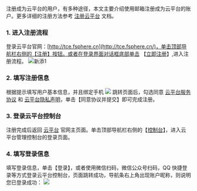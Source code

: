 注册成为云平台的用户，有多种途径，本文主要介绍使用邮箱注册成为云平台的账户。更多详细的注册方法参考 [注册云平台](http://tce.fsphere.cn/document/product/378/9603) 文档。
### 1. 进入注册流程
登录云平台官网：[http://tce.fsphere.cn](http://tce.fsphere.cn/)，单击顶部导航栏右侧的【注册】按钮。或者在登录界面对话框底部单击 【[立即注册](http://tce.fsphere.cn/register?s_url=https%3A%2F%2Ftce.fsphere.c%2F%3FfromSource%3Dgwzcw.184926.184926.184926%26gclid%3DEAIaIQobChMI2Yb69OGQ2QIVzxOPCh3RKwUiEAAYASAAEgIthPD_BwE)】,进入注册流程。
![新添1](https://mc.qcloudimg.com/static/img/ae6cef5c215bc6d1099138026ddd7dbc/image.jpg)

### 2. 填写注册信息
根据提示填写用户基本信息，并且绑定手机
![](https://main.qcloudimg.com/raw/e30d19a1e9a04dc1e55c1d4fcdb96c0e.png)
跳转页面后，勾选同意 [云平台服务协议](http://tce.fsphere.cn/document/product/301/1967) 和 [云平台隐私声明](http://tce.fsphere.cn/document/product/301/11470)，单击【同意协议并提交】即可完成注册。
### 3. 登录云平台控制台
注册完成后返回 [云平台](http://tce.fsphere.cn/) 官网主页面。单击顶部导航栏右侧的【[控制台](http://tce.fsphere.cn/login?s_url=https%3A%2F%2Fconsole.tce.fsphere.c%2F)】，进入云平台管理控制台的登录页面。
### 4. 填写登录信息
填写登录信息，单击【登录】，或者使用微信扫码，微信公众号扫码，QQ 快捷登录等方式登录云平台控制台，页面跳转成功，导航条右上角出现账户昵称，则说明您已登录成功：
![](https://main.qcloudimg.com/raw/5322ca112ddff45a1c2d885abbf72c69.png)